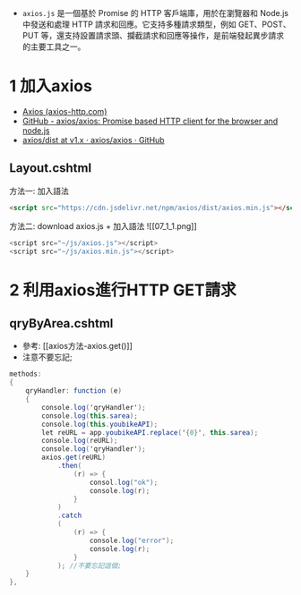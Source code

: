 - `axios.js` 是一個基於 Promise 的 HTTP 客戶端庫，用於在瀏覽器和 Node.js 中發送和處理 HTTP 請求和回應。它支持多種請求類型，例如 GET、POST、PUT 等，還支持設置請求頭、攔截請求和回應等操作，是前端發起異步請求的主要工具之一。
# 1 加入axios
- [Axios (axios-http.com)](https://axios-http.com/)
- [GitHub - axios/axios: Promise based HTTP client for the browser and node.js](https://github.com/axios/axios)
- [axios/dist at v1.x · axios/axios · GitHub](https://github.com/axios/axios/tree/v1.x/dist)
## Layout.cshtml
方法一: 加入語法
```html
<script src="https://cdn.jsdelivr.net/npm/axios/dist/axios.min.js"></script>
```
方法二: download axios.js + 加入語法
![[07_1_1.png]]
```cs
<script src="~/js/axios.js"></script>
<script src="~/js/axios.min.js"></script>
```

# 2 利用axios進行HTTP GET請求
## qryByArea.cshtml
- 參考: [[axios方法-axios.get()]]
- 注意不要忘記; 
```cs
methods:
{
	qryHandler: function (e) 
	{
		console.log('qryHandler');
		console.log(this.sarea);
		console.log(this.youbikeAPI);
		let reURL = app.youbikeAPI.replace('{0}', this.sarea);
		console.log(reURL);
		console.log('qryHandler');
		axios.get(reURL)
			.then(
				(r) => {
					consol.log("ok");
					console.log(r);
				}
			)
			.catch
			(
				(r) => {
					console.log("error");
					console.log(r);
				}
			); //不要忘記這個;
	}
},
```

